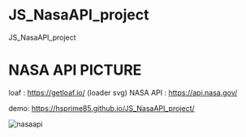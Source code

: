# JS_NasaAPI_project
JS_NasaAPI_project

<h1>NASA API PICTURE</h1>

loaf : https://getloaf.io/  (loader svg)
NASA API : https://api.nasa.gov/

demo: https://hsprime85.github.io/JS_NasaAPI_project/

![nasaapi](https://user-images.githubusercontent.com/67762188/103432138-b2606380-4b8f-11eb-83cb-f5bac2fa3d11.gif)
